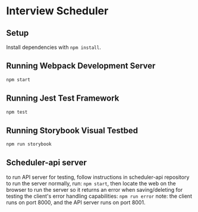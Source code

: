 # Interview Scheduler

## Setup

Install dependencies with `npm install`.

## Running Webpack Development Server

```sh
npm start
```

## Running Jest Test Framework

```sh
npm test
```

## Running Storybook Visual Testbed

```sh
npm run storybook
```

## Scheduler-api server

to run API server for testing, follow instructions in scheduler-api repository 
to run the server normally, run: `npm start`, then locate the web on the browser
to run the server so it returns an error when saving/deleting for testing the client's error handling capabilities: `npm run error`
note: the client runs on port 8000, and the API server runs on port 8001.
<!-- 
The server provides endpoints for three resource types: days, appointments, and interviewers. 
Below is a list of all routes available from the scheduler-api:
  "GET_DAYS":         http://localhost:8001/api/days,
  "GET_APPOINTMENTS": http://localhost:8001/api/appointments,
  "GET_INTERVIEWERS": http://localhost:8001/api/interviewers,

run `npm run error` to configure the API server with a TEST_ERROR environment variable.
-->

<!-- TESTING OUT THE TOOLS
I. to try the live reloading feature of the Webpack development server.
1. open the project directory in VS Code
2. add the contents of the sidebar (given below) to the Application component in the src/components/Application.js file
<img
  className="sidebar--centered"
  src="images/logo.png"
  alt="Interview Scheduler"
/>
<hr className="sidebar__separator sidebar--centered" />
<nav className="sidebar__menu"></nav>
<img
  className="sidebar__lhl sidebar--centered"
  src="images/lhl.png"
  alt="Lighthouse Labs"
/>
3. save the changes

II. Storybook
  Follow the steps below to try the component testing environment.
1. Close the webpack-dev-server process (Ctrl+C should kill the process)
2. From the root directory of the project and type npm run storybook
3. Connect to the Storybook server using your browser
4. Expand the list of stories for the Button component
we will use Storybook to implement the Button component.
  we'll use the stories defined in stories/index.js to test the different functionality required.
This environment can be used to iterate on styles because it provides a basic interface to test all states. 
  with larger applications some styles may only be applied after a long login flow and some edge case errors. 
  Immediate feedback is possible when looking at the component in isolation.
Once you have confirmed that the environment is working, you can shut down the server. We run the Storybook server on port 9009 which means you can run it in parallel with webpack-dev-server.

The @storybook/addon-actions addon is used to display the data received by event handlers.
  The addon-actions addon for Storybook is already installed in your Interview Scheduler project. You can read about it on its documentation page, @storybook/addon-actions, but you should not install it.
  To display the "Actions" panel in Storybook, press A.

III. Jest
The Jest environment allows us to test components without a browser. The default tests are very simple. They only confirm that each component can render without throwing an exception.

Follow the steps below to try the automated testing capabilities of the Jest framework.
1. Run the 'npm run test' command to start the Jest testing environment
2. Press a to run all tests if prompted
3. Confirm that the existing tests pass
The two existing tests should both pass.

Watch Usage in Jest:
 › Press a to run all tests.
 › Press f to run only failed tests.
 › Press q to quit watch mode.
 › Press p to filter by a filename regex pattern.
 › Press t to filter by a test name regex pattern.
 › Press w to show more options 
 › Press o to only run tests for the files that have changed.
 › Press Enter to trigger a test run.

When the test runner starts, it checks for changes to the files. If there are none, it will wait for changes before running the tests. We can press the a key to run all tests.

Follow the steps below to make a failing test.
1. Remove the return <></>; line from the Button component
2. Save the src/components/Button.js file
The test runner is in "watch" mode. When we save a file, it will notice the change and run the tests against the latest code.
The output should now contain a lot of red text. The application is broken because the Button component does not return anything.

note: We are running Jest in the "Host" environment to speed up the start time. 
  It also removes some of the challenges with watching files for updates. 
  If we run the tests within the vagrant "Guest" environment, then the tests will not run automatically.

TOTAL TOOL COMMANDS
in package.json:
"scripts": {
  "start": "react-scripts start",
}
  "test": "react-scripts test",
  "storybook": "start-storybook -p 9009 -s public --ci"
A developer can run npm start, npm test or npm run storybook to start their preferred environment.

-->
